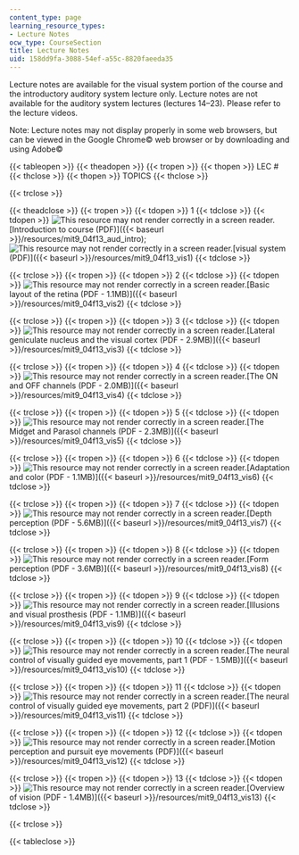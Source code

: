 ```yaml
---
content_type: page
learning_resource_types:
- Lecture Notes
ocw_type: CourseSection
title: Lecture Notes
uid: 158dd9fa-3088-54ef-a55c-8820faeeda35
---
```


Lecture notes are available for the visual system portion of the course and the introductory auditory system lecture only. Lecture notes are not available for the auditory system lectures (lectures 14–23). Please refer to the lecture videos.

Note: Lecture notes may not display properly in some web browsers, but can be viewed in the Google Chrome© web browser or by downloading and using Adobe©

{{< tableopen >}}
{{< theadopen >}}
{{< tropen >}}
{{< thopen >}}
LEC #
{{< thclose >}}
{{< thopen >}}
TOPICS
{{< thclose >}}

{{< trclose >}}

{{< theadclose >}}
{{< tropen >}}
{{< tdopen >}}
1
{{< tdclose >}}
{{< tdopen >}}
![This resource may not render correctly in a screen reader.](/images/inacessible.gif)[Introduction to course (PDF)]({{< baseurl >}}/resources/mit9_04f13_aud_intro); ![This resource may not render correctly in a screen reader.](/images/inacessible.gif)[visual system (PDF)]({{< baseurl >}}/resources/mit9_04f13_vis1)
{{< tdclose >}}

{{< trclose >}}
{{< tropen >}}
{{< tdopen >}}
2
{{< tdclose >}}
{{< tdopen >}}
![This resource may not render correctly in a screen reader.](/images/inacessible.gif)[Basic layout of the retina (PDF - 1.1MB)]({{< baseurl >}}/resources/mit9_04f13_vis2)
{{< tdclose >}}

{{< trclose >}}
{{< tropen >}}
{{< tdopen >}}
3
{{< tdclose >}}
{{< tdopen >}}
![This resource may not render correctly in a screen reader.](/images/inacessible.gif)[Lateral geniculate nucleus and the visual cortex (PDF - 2.9MB)]({{< baseurl >}}/resources/mit9_04f13_vis3)
{{< tdclose >}}

{{< trclose >}}
{{< tropen >}}
{{< tdopen >}}
4
{{< tdclose >}}
{{< tdopen >}}
![This resource may not render correctly in a screen reader.](/images/inacessible.gif)[The ON and OFF channels (PDF - 2.0MB)]({{< baseurl >}}/resources/mit9_04f13_vis4)
{{< tdclose >}}

{{< trclose >}}
{{< tropen >}}
{{< tdopen >}}
5
{{< tdclose >}}
{{< tdopen >}}
![This resource may not render correctly in a screen reader.](/images/inacessible.gif)[The Midget and Parasol channels (PDF - 2.3MB)]({{< baseurl >}}/resources/mit9_04f13_vis5)
{{< tdclose >}}

{{< trclose >}}
{{< tropen >}}
{{< tdopen >}}
6
{{< tdclose >}}
{{< tdopen >}}
![This resource may not render correctly in a screen reader.](/images/inacessible.gif)[Adaptation and color (PDF - 1.1MB)]({{< baseurl >}}/resources/mit9_04f13_vis6)
{{< tdclose >}}

{{< trclose >}}
{{< tropen >}}
{{< tdopen >}}
7
{{< tdclose >}}
{{< tdopen >}}
![This resource may not render correctly in a screen reader.](/images/inacessible.gif)[Depth perception (PDF - 5.6MB)]({{< baseurl >}}/resources/mit9_04f13_vis7)
{{< tdclose >}}

{{< trclose >}}
{{< tropen >}}
{{< tdopen >}}
8
{{< tdclose >}}
{{< tdopen >}}
![This resource may not render correctly in a screen reader.](/images/inacessible.gif)[Form perception (PDF - 3.6MB)]({{< baseurl >}}/resources/mit9_04f13_vis8)
{{< tdclose >}}

{{< trclose >}}
{{< tropen >}}
{{< tdopen >}}
9
{{< tdclose >}}
{{< tdopen >}}
![This resource may not render correctly in a screen reader.](/images/inacessible.gif)[Illusions and visual prosthesis (PDF - 1.1MB)]({{< baseurl >}}/resources/mit9_04f13_vis9)
{{< tdclose >}}

{{< trclose >}}
{{< tropen >}}
{{< tdopen >}}
10
{{< tdclose >}}
{{< tdopen >}}
![This resource may not render correctly in a screen reader.](/images/inacessible.gif)[The neural control of visually guided eye movements, part 1 (PDF - 1.5MB)]({{< baseurl >}}/resources/mit9_04f13_vis10)
{{< tdclose >}}

{{< trclose >}}
{{< tropen >}}
{{< tdopen >}}
11
{{< tdclose >}}
{{< tdopen >}}
![This resource may not render correctly in a screen reader.](/images/inacessible.gif)[The neural control of visually guided eye movements, part 2 (PDF)]({{< baseurl >}}/resources/mit9_04f13_vis11)
{{< tdclose >}}

{{< trclose >}}
{{< tropen >}}
{{< tdopen >}}
12
{{< tdclose >}}
{{< tdopen >}}
![This resource may not render correctly in a screen reader.](/images/inacessible.gif)[Motion perception and pursuit eye movements (PDF)]({{< baseurl >}}/resources/mit9_04f13_vis12)
{{< tdclose >}}

{{< trclose >}}
{{< tropen >}}
{{< tdopen >}}
13
{{< tdclose >}}
{{< tdopen >}}
![This resource may not render correctly in a screen reader.](/images/inacessible.gif)[Overview of vision (PDF - 1.4MB)]({{< baseurl >}}/resources/mit9_04f13_vis13)
{{< tdclose >}}

{{< trclose >}}

{{< tableclose >}}
